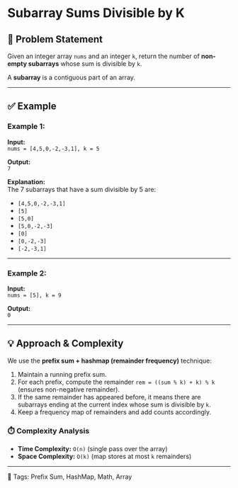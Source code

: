 # Subarray Sums Divisible by K

## 📘 Problem Statement
Given an integer array `nums` and an integer `k`, return the number of **non-empty subarrays** whose sum is divisible by `k`.

A **subarray** is a contiguous part of an array.

---

## ✅ Example
### Example 1:
**Input:**  
`nums = [4,5,0,-2,-3,1], k = 5`

**Output:**  
`7`

**Explanation:**  
The 7 subarrays that have a sum divisible by 5 are:
- `[4,5,0,-2,-3,1]`
- `[5]`
- `[5,0]`
- `[5,0,-2,-3]`
- `[0]`
- `[0,-2,-3]`
- `[-2,-3,1]`

---

### Example 2:
**Input:**  
`nums = [5], k = 9`

**Output:**  
`0`

---

## 💡 Approach & Complexity
We use the **prefix sum + hashmap (remainder frequency)** technique:

1. Maintain a running prefix sum.
2. For each prefix, compute the remainder `rem = ((sum % k) + k) % k` (ensures non-negative remainder).
3. If the same remainder has appeared before, it means there are subarrays ending at the current index whose sum is divisible by `k`.
4. Keep a frequency map of remainders and add counts accordingly.

### ⏱️ Complexity Analysis
- **Time Complexity:** `O(n)` (single pass over the array)
- **Space Complexity:** `O(k)` (map stores at most `k` remainders)

---

📌 Tags: Prefix Sum, HashMap, Math, Array
